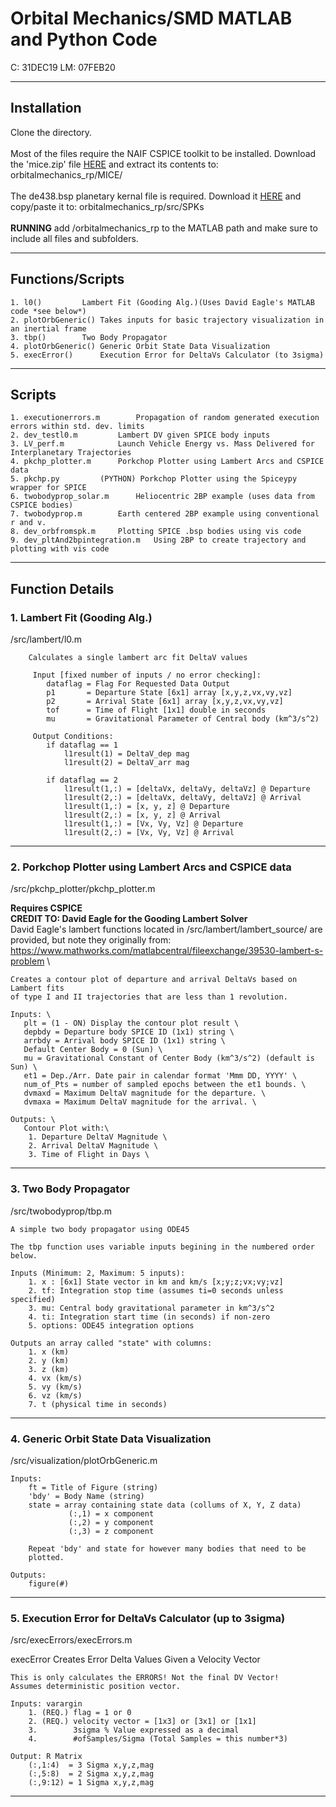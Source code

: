 # Orbital Mechanics/SMD MATLAB and Python Code
C: 31DEC19 LM: 07FEB20

_______________________________________________________________________________________
## Installation
Clone the directory. \
\
Most of the files require the NAIF CSPICE toolkit to be installed. Download the 'mice.zip' file [HERE](https://naif.jpl.nasa.gov/naif/toolkit_MATLAB.html) and extract its contents to: orbitalmechanics_rp/MICE/ \
\
The de438.bsp planetary kernal file is required. Download it [HERE](https://naif.jpl.nasa.gov/pub/naif/generic_kernels/spk/planets/) and copy/paste it to: orbitalmechanics_rp/src/SPKs \
\
**RUNNING** add <yourpath>/orbitalmechanics_rp to the MATLAB path and make sure to include all files and subfolders.


_______________________________________________________________________________________
## Functions/Scripts
	1. l0() 		Lambert Fit (Gooding Alg.)(Uses David Eagle's MATLAB code *see below*)
	2. plotOrbGeneric()	Takes inputs for basic trajectory visualization in an inertial frame
	3. tbp()		Two Body Propagator
	4. plotOrbGeneric()	Generic Orbit State Data Visualization
	5. execError()		Execution Error for DeltaVs Calculator (to 3sigma)
	
_______________________________________________________________________________________
## Scripts
	1. executionerrors.m		Propagation of random generated execution errors within std. dev. limits
	2. dev_testl0.m			Lambert DV given SPICE body inputs
	3. LV_perf.m			Launch Vehicle Energy vs. Mass Delivered for Interplanetary Trajectories
	4. pkchp_plotter.m		Porkchop Plotter using Lambert Arcs and CSPICE data
	5. pkchp.py			(PYTHON) Porkchop Plotter using the Spiceypy wrapper for SPICE
	6. twobodyprop_solar.m		Heliocentric 2BP example (uses data from CSPICE bodies)
	7. twobodyprop.m		Earth centered 2BP example using conventional r and v.
	8. dev_orbfromspk.m		Plotting SPICE .bsp bodies using vis code
	9. dev_pltAnd2bpintegration.m	Using 2BP to create trajectory and plotting with vis code
_______________________________________________________________________________________
## Function Details

### 1. Lambert Fit (Gooding Alg.)
/src/lambert/l0.m

        Calculates a single lambert arc fit DeltaV values
 
         Input [fixed number of inputs / no error checking]:
            dataflag = Flag For Requested Data Output
            p1       = Departure State [6x1] array [x,y,z,vx,vy,vz]
            p2       = Arrival State [6x1] array [x,y,z,vx,vy,vz]
            tof      = Time of Flight [1x1] double in seconds
            mu       = Gravitational Parameter of Central body (km^3/s^2)
 
         Output Conditions:
            if dataflag == 1
                l1result(1) = DeltaV_dep mag   
                l1result(2) = DeltaV_arr mag
 
            if dataflag == 2
                l1result(1,:) = [deltaVx, deltaVy, deltaVz] @ Departure
                l1result(2,:) = [deltaVx, deltaVy, deltaVz] @ Arrival
                l1result(1,:) = [x, y, z] @ Departure
                l1result(2,:) = [x, y, z] @ Arrival
                l1result(1,:) = [Vx, Vy, Vz] @ Departure
                l1result(2,:) = [Vx, Vy, Vz] @ Arrival
- - - - - - - - - - - - - - - - - - - - - - - - - - - - - - - - - - - - - - - - - - - - 

### 2. Porkchop Plotter using Lambert Arcs and CSPICE data
/src/pkchp_plotter/pkchp_plotter.m

**Requires CSPICE** \
**CREDIT TO: David Eagle for the Gooding Lambert Solver** \
David Eagle's lambert functions located in /src/lambert/lambert_source/ are provided, but note they originally from: \
https://www.mathworks.com/matlabcentral/fileexchange/39530-lambert-s-problem \


	Creates a contour plot of departure and arrival DeltaVs based on Lambert fits
	of type I and II trajectories that are less than 1 revolution. 
 
	Inputs: \
	   plt = (1 - ON) Display the contour plot result \
	   depbdy = Departure body SPICE ID (1x1) string \
	   arrbdy = Arrival body SPICE ID (1x1) string \
	   Default Center Body = 0 (Sun) \
	   mu = Gravitational Constant of Center Body (km^3/s^2) (default is Sun) \
	   et1 = Dep./Arr. Date pair in calendar format 'Mmm DD, YYYY' \
	   num_of_Pts = number of sampled epochs between the et1 bounds. \
	   dvmaxd = Maximum DeltaV magnitude for the departure. \
	   dvmaxa = Maximum DeltaV magnitude for the arrival. \

	Outputs: \
	   Contour Plot with:\
		1. Departure DeltaV Magnitude \
		2. Arrival DeltaV Magnitude \
		3. Time of Flight in Days \
- - - - - - - - - - - - - - - - - - - - - - - - - - - - - - - - - - - - - - - - - - - - 

### 3. Two Body Propagator
/src/twobodyprop/tbp.m

    A simple two body propagator using ODE45
 
    The tbp function uses variable inputs begining in the numbered order
    below.
 
    Inputs (Minimum: 2, Maximum: 5 inputs):
        1. x : [6x1] State vector in km and km/s [x;y;z;vx;vy;vz]
        2. tf: Integration stop time (assumes ti=0 seconds unless specified)
        3. mu: Central body gravitational parameter in km^3/s^2
        4. ti: Integration start time (in seconds) if non-zero
        5. options: ODE45 integration options
        
    Outputs an array called "state" with columns:
        1. x (km)
        2. y (km)
        3. z (km)
        4. vx (km/s)
        5. vy (km/s)
        6. vz (km/s)
        7. t (physical time in seconds)
- - - - - - - - - - - - - - - - - - - - - - - - - - - - - - - - - - - - - - - - - - - - 

### 4. Generic Orbit State Data Visualization
/src/visualization/plotOrbGeneric.m

    Inputs:
        ft = Title of Figure (string)
        'bdy' = Body Name (string)
        state = array containing state data (collums of X, Y, Z data)
                 (:,1) = x component
                 (:,2) = y component
                 (:,3) = z component
 
        Repeat 'bdy' and state for however many bodies that need to be
        plotted.
        
    Outputs:
        figure(#)

- - - - - - - - - - - - - - - - - - - - - - - - - - - - - - - - - - - - - - - - - - - - 

### 5. Execution Error for DeltaVs Calculator (up to 3sigma)
/src/execErrors/execErrors.m

 execError Creates Error Delta Values Given a Velocity Vector
 
    This is only calculates the ERRORS! Not the final DV Vector!
    Assumes deterministic position vector.
 
    Inputs: varargin
        1. (REQ.) flag = 1 or 0
        2. (REQ.) velocity vector = [1x3] or [3x1] or [1x1]
        3.        3sigma % Value expressed as a decimal
        4.        #ofSamples/Sigma (Total Samples = this number*3)
 
    Output: R Matrix
        (:,1:4)  = 3 Sigma x,y,z,mag
        (:,5:8)  = 2 Sigma x,y,z,mag
        (:,9:12) = 1 Sigma x,y,z,mag
 
_______________________________________________________________________________________

